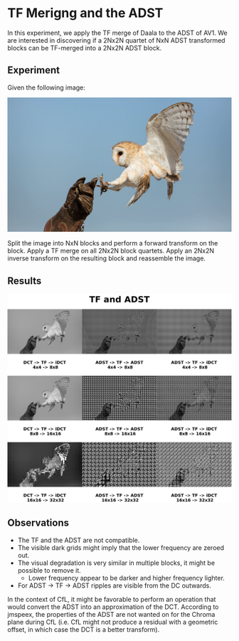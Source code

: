 # TF Merigng and the ADST

In this experiment, we apply the TF merge of Daala to the ADST of AV1. We are
interested in discovering if a 2Nx2N quartet of NxN ADST transformed blocks can
be TF-merged into a 2Nx2N ADST block.

## Experiment

Given the following image:

![Reference Image](https://github.com/luctrudeau/VideoExperiments/raw/master/videos/owl.png)

Split the image into NxN blocks and perform a forward transform on the block.
Apply a TF merge on all 2Nx2N block quartets. Apply an 2Nx2N inverse transform
on the resulting block and reassemble the image.

## Results

![Results](https://github.com/luctrudeau/VideoExperiments/raw/master/tf/adst/sidebyside.png)

## Observations

  * The TF and the ADST are not compatible.
  * The visible dark grids might imply that the lower frequency are zeroed out.
  * The visual degradation is very similar in multiple blocks, it might be
    possible to remove it.
    * Lower frequency appear to be darker and higher frequency lighter.
  * For ADST -> TF -> ADST ripples are visible from the DC outwards.

In the context of CfL, it might be favorable to perform an operation that would
convert the ADST into an approximation of the DCT. According to jmspeex, the
properties of the ADST are not wanted on for the Chroma plane during CfL (i.e.
CfL might not produce a residual with a geometric offset, in which case the DCT
is a better transform).
